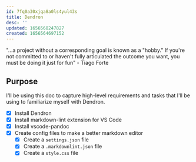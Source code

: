 ```yaml
---
id: 7fq0a30xjqa8a0ls4yul43s
title: Dendron
desc: ''
updated: 1656568247827
created: 1656564697152
---
```


"...a project without a corresponding goal is known as a "hobby." If you're not
committed to or haven't fully articulated the outcome you want, you must be
doing it just for fun" - Tiago Forte

## Purpose

I'll be using this doc to capture high-level requirements and tasks that I'll be
using to familiarize myself with Dendron.

- [X] Install Dendron
- [X] Install markdown-lint extension for VS Code
- [X] Install vscode-pandoc
- [X] Create config files to make a better markdown editor
  - [X] Create a `settings.json` file
  - [X] Create a `.markdownlint.json` file
  - [X] Create a `style.css` file
